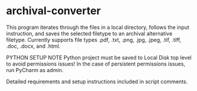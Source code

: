 # archival-converter
This program iterates through the files in a local directory, follows the input instruction, and saves the selected filetype to an archival alternative filetype. Currently supports file types .pdf, .txt, .png, .jpg, .jpeg, .tif, .tiff, .doc, .docx, and .html.

PYTHON SETUP NOTE
Python project must be saved to Local Disk top level to avoid permissions issues! In the case of persistent permissions issues, run PyCharm as admin.

Detailed requirements and setup instructions included in script comments.
